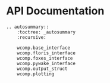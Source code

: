 # API Documentation

```{eval-rst}
.. autosummary::
    :toctree: _autosummary
    :recursive:

    wcomp.base_interface
    wcomp.floris_interface
    wcomp.foxes_interface
    wcomp.pywake_interface
    wcomp.output_struct
    wcomp.plotting
```